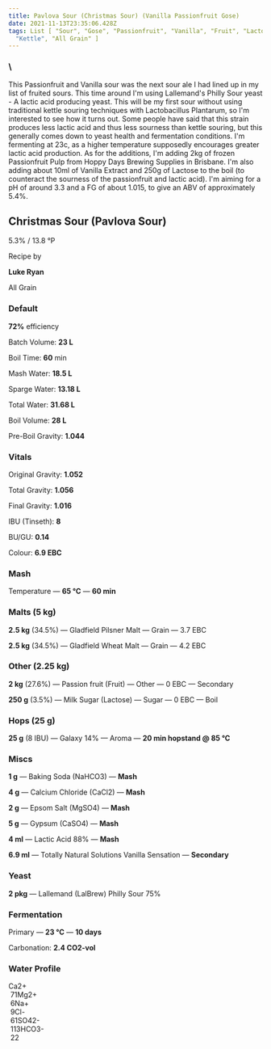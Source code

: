 ```yaml
---
title: Pavlova Sour (Christmas Sour) (Vanilla Passionfruit Gose)
date: 2021-11-13T23:35:06.428Z
tags: List [ "Sour", "Gose", "Passionfruit", "Vanilla", "Fruit", "Lactose",
  "Kettle", "All Grain" ]
---
```

### \
This Passionfruit and Vanilla sour was the next sour ale I had lined up in my list of fruited sours. This time around I'm using Lallemand's Philly Sour yeast - A lactic acid producing yeast. This will be my first sour without using traditional kettle souring techniques with Lactobacillus Plantarum, so I'm interested to see how it turns out. Some people have said that this strain produces less lactic acid and thus less sourness than kettle souring, but this generally comes down to yeast health and fermentation conditions. I'm fermenting at 23c, as a higher temperature supposedly encourages greater lactic acid production. As for the additions, I'm adding 2kg of frozen Passionfruit Pulp from Hoppy Days Brewing Supplies in Brisbane. I'm also adding about 10ml of Vanilla Extract and 250g of Lactose to the boil (to counteract the sourness of the passionfruit and lactic acid). I'm aiming for a pH of around 3.3 and a FG of about 1.015, to give an ABV of approximately 5.4%.

## **Christmas Sour (Pavlova Sour)**

5.3% / 13.8 °P

Recipe by

**Luke Ryan**

All Grain

### **Default**

**72%** efficiency

Batch Volume: **23 L**

Boil Time: **60** min

Mash Water: **18.5 L**

Sparge Water: **13.18 L**

Total Water: **31.68 L**

Boil Volume: **28 L**

Pre-Boil Gravity: **1.044**

### Vitals

Original Gravity: **1.052**

Total Gravity: **1.056**

Final Gravity: **1.016**

IBU (Tinseth): **8**

BU/GU: **0.14**

Colour: **6.9 EBC** 

### Mash

Temperature — **65 °C** — **60 min**

### Malts **(5 kg)**

**2.5 kg** (34.5%) — Gladfield Pilsner Malt — Grain — 3.7 EBC

**2.5 kg** (34.5%) — Gladfield Wheat Malt — Grain — 4.2 EBC

### Other **(2.25 kg)**

**2 kg** (27.6%) — Passion fruit (Fruit) — Other — 0 EBC — Secondary

**250 g** (3.5%) — Milk Sugar (Lactose) — Sugar — 0 EBC — Boil

### Hops **(25 g)**

**25 g** (8 IBU) — Galaxy 14% — Aroma — **20 min hopstand @ 85 °C**

### Miscs

**1 g** — Baking Soda (NaHCO3) — **Mash**

**4 g** — Calcium Chloride (CaCl2) — **Mash**

**2 g** — Epsom Salt (MgSO4) — **Mash**

**5 g** — Gypsum (CaSO4) — **Mash**

**4 ml** — Lactic Acid 88% — **Mash**

**6.9 ml** — Totally Natural Solutions Vanilla Sensation — **Secondary**

### Yeast

**2 pkg** — Lallemand (LalBrew) Philly Sour 75%

### Fermentation

Primary — **23 °C** — **10 days**

Carbonation: **2.4 CO2-vol**

### Water Profile

Ca2+\
 71Mg2+\
 6Na+\
 9Cl-\
 61SO42-\
 113HCO3-\
 22